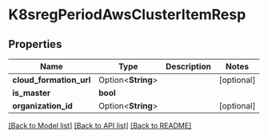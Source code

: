 # K8sregPeriodAwsClusterItemResp

## Properties

Name | Type | Description | Notes
------------ | ------------- | ------------- | -------------
**cloud_formation_url** | Option<**String**> |  | [optional]
**is_master** | **bool** |  | 
**organization_id** | Option<**String**> |  | [optional]

[[Back to Model list]](../README.md#documentation-for-models) [[Back to API list]](../README.md#documentation-for-api-endpoints) [[Back to README]](../README.md)


